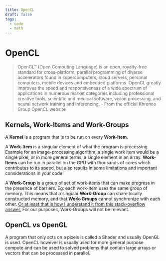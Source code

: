 ```yaml
---
title: OpenCL
draft: false
tags:
  - code
  - math
---
```


# OpenCL
>OpenCL™ (Open Computing Language) is an open, royalty-free standard for cross-platform, parallel programming of diverse accelerators found in supercomputers, cloud servers, personal computers, mobile devices and embedded platforms. OpenCL greatly improves the speed and responsiveness of a wide spectrum of applications in numerous market categories including professional creative tools, scientific and medical software, vision processing, and neural network training and inferencing.
\- From the official Khronos Group OpenCL website

## Kernels, Work-Items and Work-Groups
A **Kernel** is a program that is to be run on every **Work-Item**.

A **Work-Item** is a singular element of what the program is processing. Example for an image-processing algorithm, a single work item would be a single pixel, or in more general terms, a single element in an array. **Work-Items** can be run in parallel on the GPU with thousands of cores which contributes to its speed, but also results in some limitations and important considerations in your code.

A **Work-Group** is a group of set of work-items that can make progress in the presence of barriers. Eg: each work-item uses the same group of memory. This means that a singular **Work-Group** can share locally constructed memory, and that **Work-Groups** cannot synchronize with each other. [Or at least that is how I understand it from this stack-overflow answer.](https://stackoverflow.com/questions/26804153/opencl-work-group-concept) For our purposes, Work-Groups will not be relevant.




## OpenCL vs OpenGL
A program that only acts on a pixels is called a Shader and usually OpenGL is used. OpenCL however is usually used for more general purpose compute and can be used to solved problems that contain large arrays or vectors that can be processed in parallel.